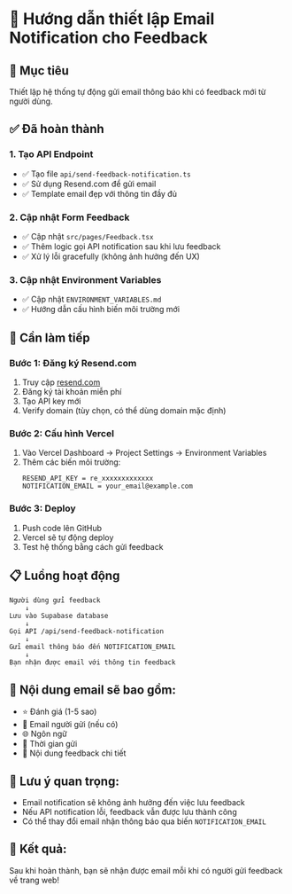 # 📧 Hướng dẫn thiết lập Email Notification cho Feedback

## 🎯 **Mục tiêu**
Thiết lập hệ thống tự động gửi email thông báo khi có feedback mới từ người dùng.

## ✅ **Đã hoàn thành**

### 1. **Tạo API Endpoint**
- ✅ Tạo file `api/send-feedback-notification.ts`
- ✅ Sử dụng Resend.com để gửi email
- ✅ Template email đẹp với thông tin đầy đủ

### 2. **Cập nhật Form Feedback**
- ✅ Cập nhật `src/pages/Feedback.tsx`
- ✅ Thêm logic gọi API notification sau khi lưu feedback
- ✅ Xử lý lỗi gracefully (không ảnh hưởng đến UX)

### 3. **Cập nhật Environment Variables**
- ✅ Cập nhật `ENVIRONMENT_VARIABLES.md`
- ✅ Hướng dẫn cấu hình biến môi trường mới

## 🔧 **Cần làm tiếp**

### **Bước 1: Đăng ký Resend.com**
1. Truy cập [resend.com](https://resend.com)
2. Đăng ký tài khoản miễn phí
3. Tạo API key mới
4. Verify domain (tùy chọn, có thể dùng domain mặc định)

### **Bước 2: Cấu hình Vercel**
1. Vào Vercel Dashboard → Project Settings → Environment Variables
2. Thêm các biến môi trường:
   ```
   RESEND_API_KEY = re_xxxxxxxxxxxxx
   NOTIFICATION_EMAIL = your_email@example.com
   ```

### **Bước 3: Deploy**
1. Push code lên GitHub
2. Vercel sẽ tự động deploy
3. Test hệ thống bằng cách gửi feedback

## 📋 **Luồng hoạt động**

```
Người dùng gửi feedback
    ↓
Lưu vào Supabase database
    ↓
Gọi API /api/send-feedback-notification
    ↓
Gửi email thông báo đến NOTIFICATION_EMAIL
    ↓
Bạn nhận được email với thông tin feedback
```

## 📧 **Nội dung email sẽ bao gồm:**
- ⭐ Đánh giá (1-5 sao)
- 📧 Email người gửi (nếu có)
- 🌐 Ngôn ngữ
- 📅 Thời gian gửi
- 📝 Nội dung feedback chi tiết

## 🚨 **Lưu ý quan trọng:**
- Email notification sẽ không ảnh hưởng đến việc lưu feedback
- Nếu API notification lỗi, feedback vẫn được lưu thành công
- Có thể thay đổi email nhận thông báo qua biến `NOTIFICATION_EMAIL`

## 🎉 **Kết quả:**
Sau khi hoàn thành, bạn sẽ nhận được email mỗi khi có người gửi feedback về trang web!
